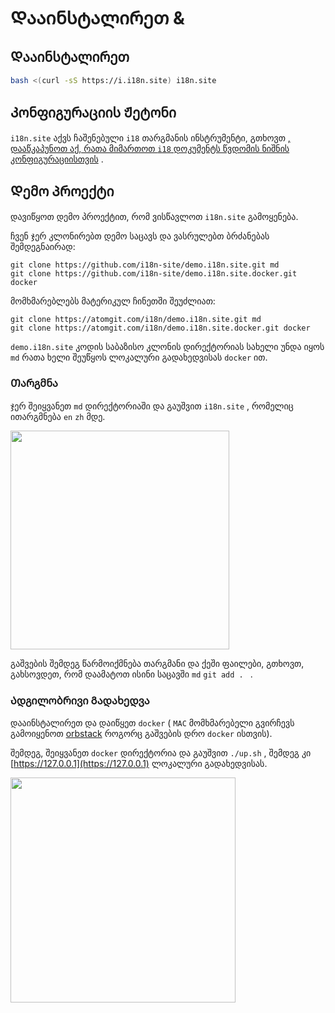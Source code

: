 # Დააინსტალირეთ &

## Დააინსტალირეთ

```sh
bash <(curl -sS https://i.i18n.site) i18n.site
```

## Კონფიგურაციის Ჟეტონი

`i18n.site` აქვს ჩაშენებული `i18` თარგმანის ინსტრუმენტი, გთხოვთ [, დააწკაპუნოთ აქ, რათა მიმართოთ `i18` დოკუმენტს წვდომის ნიშნის კონფიგურაციისთვის](/i18/use) .

## Დემო Პროექტი

დავიწყოთ დემო პროექტით, რომ ვისწავლოთ `i18n.site` გამოყენება.

ჩვენ ჯერ კლონირებთ დემო საცავს და ვასრულებთ ბრძანებას შემდეგნაირად:

```
git clone https://github.com/i18n-site/demo.i18n.site.git md
git clone https://github.com/i18n-site/demo.i18n.site.docker.git docker
```

მომხმარებლებს მატერიკულ ჩინეთში შეუძლიათ:

```
git clone https://atomgit.com/i18n/demo.i18n.site.git md
git clone https://atomgit.com/i18n/demo.i18n.site.docker.git docker
```

`demo.i18n.site` კოდის საბაზისო კლონის დირექტორიას სახელი უნდა იყოს `md` რათა ხელი შეუწყოს ლოკალური გადახედვისას `docker` ით.

### Თარგმნა

ჯერ შეიყვანეთ `md` დირექტორიაში და გაუშვით `i18n.site` , რომელიც ითარგმნება `en` `zh` მდე.

<img src="https://p.3ti.site/1721114619.avif" style="width:350px">

გაშვების შემდეგ წარმოიქმნება თარგმანი და ქეში ფაილები, გთხოვთ, გახსოვდეთ, რომ დაამატოთ ისინი საცავში `md` `git add . ` .

### Ადგილობრივი Გადახედვა

დააინსტალირეთ და დაიწყეთ `docker` ( `MAC` მომხმარებელი გვირჩევს გამოიყენოთ [orbstack](https://orbstack.dev) როგორც გაშვების დრო `docker` ისთვის).

შემდეგ, შეიყვანეთ `docker` დირექტორია და გაუშვით `./up.sh` , შემდეგ კი [https://127.0.0.1](https://127.0.0.1) ლოკალური გადახედვისას.

<img src="//p.3ti.site/1721104238.avif" style="width:360px">